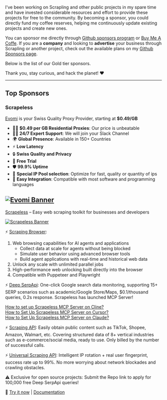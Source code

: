 I've been working on Scrapling and other public projects in my spare time and have invested considerable resources and effort to provide these projects for free to the community. By becoming a sponsor, you could directly fund my coffee reserves, helping me continuously update existing projects and create new ones.

You can sponsor me directly through [Github sponsors program](https://github.com/sponsors/D4Vinci) or [Buy Me A Coffe](https://buymeacoffee.com/d4vinci). If you are a **company** and looking to **advertise** your business through Scrapling or another project, check out the available plans on my [Github Sponsors page](https://github.com/sponsors/D4Vinci).

Below is the list of our Gold tier sponsors.

Thank you, stay curious, and hack the planet! ❤️

---

## Top Sponsors
### Scrapeless

[Evomi](https://evomi.com?utm_source=github&utm_medium=banner&utm_campaign=d4vinci-scrapling) is your Swiss Quality Proxy Provider, starting at **$0.49/GB**

- 👩‍💻 **$0.49 per GB Residential Proxies**: Our price is unbeatable
- 👩‍💻 **24/7 Expert Support**: We will join your Slack Channel
- 🌍 **Global Presence**: Available in 150+ Countries
- ⚡ **Low Latency**
- 🔒 **Swiss Quality and Privacy**
- 🎁 **Free Trial**
- 🛡️ **99.9% Uptime**
- 🤝 **Special IP Pool selection**: Optimize for fast, quality or quantity of ips
- 🔧 **Easy Integration**: Compatible with most software and programming languages

[![Evomi Banner](https://my.evomi.com/images/brand/cta.png)](https://evomi.com?utm_source=github&utm_medium=banner&utm_campaign=d4vinci-scrapling)
---

[Scrapeless](http://scrapeless.com/?utm_source=D4Vinci) – Easy web scraping toolkit for businesses and developers

[![Scrapeless Banner](https://raw.githubusercontent.com/D4Vinci/Scrapling/main/images/scrapeless.jpg)](http://scrapeless.com/?utm_source=D4Vinci)

⚡ [Scraping Browser](https://www.scrapeless.com/en/product/scraping-browser?utm_source=D4Vinci):

1. Web browsing capabilities for AI agents and applications
    - Collect data at scale for agents without being blocked
    - Simulate user behavior using advanced browser tools
    - Build agent applications with real-time and historical web data
2. Unlock any scale with unlimited parallel jobs
3. High-performance web unlocking built directly into the browser
4. Compatible with Puppeteer and Playwright

⚡ [Deep SerpApi](https://www.scrapeless.com/en/product/deep-serp-api?utm_source=D4Vinci): One-click Google search data monitoring, supporting 15+ SERP scenarios such as academic/Google Store/Maps, $0.1/thousand queries, 0.2s response.
Scrapeless has launched MCP Server!

[How to set up Scrapeless MCP Server on Cline?](https://www.scrapeless.com/en/faq/how-to-set-up-scrapeless-mcp-server-on-cline?utm_source=D4Vinci)<br/>
[How to Set Up Scrapeless MCP Server on Cursor?](https://www.scrapeless.com/en/faq/how-to-set-up-scrapeless-mcp-server-on-cursor?utm_source=D4Vinci)<br/>
[How to Set Up Scrapeless MCP Server on Claude?](https://www.scrapeless.com/en/faq/how-to-set-up-scrapeless-mcp-server-on-claude?utm_source=D4Vinci)

⚡ [Scraping API](https://www.scrapeless.com/en/product/scraping-api?utm_source=D4Vinci): Easily obtain public content such as TikTok, Shopee, Amazon, Walmart, etc. Covering structured data of 8+ vertical industries such as e-commerce/social media, ready to use. Only billed by the number of successful calls.

⚡ [Universal Scraping API](https://www.scrapeless.com/en/product/universal-scraping-api?utm_source=D4Vinci): Intelligent IP rotation + real user fingerprint, success rate up to 99%. No more worrying about network blockades and crawling obstacles.

⚠️ Exclusive for open source projects: Submit the Repo link to apply for 100,000 free Deep SerpApi queries!

📌 [Try it now](https://app.scrapeless.com/passport/login?utm_source=D4Vinci) | [Documentation](https://docs.scrapeless.com/en/scraping-browser/quickstart/introduction/?utm_source=D4Vinci)

